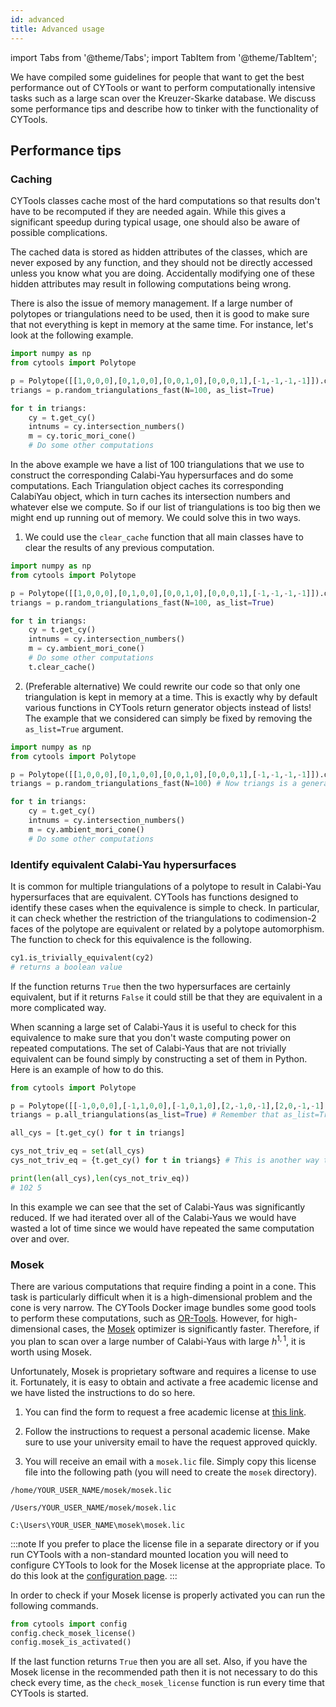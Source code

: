 ```yaml
---
id: advanced
title: Advanced usage
---
```


import Tabs from '@theme/Tabs';
import TabItem from '@theme/TabItem';

We have compiled some guidelines for people that want to get the best performance out of CYTools or want to perform computationally intensive tasks such as a large scan over the Kreuzer-Skarke database. We discuss some performance tips and describe how to tinker with the functionality of CYTools.

## Performance tips

### Caching

CYTools classes cache most of the hard computations so that results don't have to be recomputed if they are needed again. While this gives a significant speedup during typical usage, one should also be aware of possible complications.

The cached data is stored as hidden attributes of the classes, which are never exposed by any function, and they should not be directly accessed unless you know what you are doing. Accidentally modifying one of these hidden attributes may result in following computations being wrong.

There is also the issue of memory management. If a large number of polytopes or triangulations need to be used, then it is good to make sure that not everything is kept in memory at the same time. For instance, let's look at the following example.

```python
import numpy as np
from cytools import Polytope

p = Polytope([[1,0,0,0],[0,1,0,0],[0,0,1,0],[0,0,0,1],[-1,-1,-1,-1]]).dual()
triangs = p.random_triangulations_fast(N=100, as_list=True)

for t in triangs:
    cy = t.get_cy()
    intnums = cy.intersection_numbers()
    m = cy.toric_mori_cone()
    # Do some other computations
```

In the above example we have a list of 100 triangulations that we use to construct the corresponding Calabi-Yau hypersurfaces and do some computations. Each Triangulation object caches its corresponding CalabiYau object, which in turn caches its intersection numbers and whatever else we compute. So if our list of triangulations is too big then we might end up running out of memory. We could solve this in two ways.

1. We could use the ```clear_cache``` function that all main classes have to clear the results of any previous computation.
``` python {12}
import numpy as np
from cytools import Polytope

p = Polytope([[1,0,0,0],[0,1,0,0],[0,0,1,0],[0,0,0,1],[-1,-1,-1,-1]]).dual()
triangs = p.random_triangulations_fast(N=100, as_list=True)

for t in triangs:
    cy = t.get_cy()
    intnums = cy.intersection_numbers()
    m = cy.ambient_mori_cone()
    # Do some other computations
    t.clear_cache()
```

2. (Preferable alternative) We could rewrite our code so that only one triangulation is kept in memory at a time. This is exactly why by default various functions in CYTools return generator objects instead of lists! The example that we considered can simply be fixed by removing the `as_list=True` argument.
``` python {5}
import numpy as np
from cytools import Polytope

p = Polytope([[1,0,0,0],[0,1,0,0],[0,0,1,0],[0,0,0,1],[-1,-1,-1,-1]]).dual()
triangs = p.random_triangulations_fast(N=100) # Now triangs is a generator instead of a list

for t in triangs:
    cy = t.get_cy()
    intnums = cy.intersection_numbers()
    m = cy.ambient_mori_cone()
    # Do some other computations
```

### Identify equivalent Calabi-Yau hypersurfaces

It is common for multiple triangulations of a polytope to result in Calabi-Yau hypersurfaces that are equivalent. CYTools has functions designed to identify these cases when the equivalence is simple to check. In particular, it can check whether the restriction of the triangulations to codimension-2 faces of the polytope are equivalent or related by a polytope automorphism. The function to check for this equivalence is the following.
```python
cy1.is_trivially_equivalent(cy2)
# returns a boolean value
```
If the function returns `True` then the two hypersurfaces are certainly equivalent, but if it returns `False` it could still be that they are equivalent in a more complicated way.

When scanning a large set of Calabi-Yaus it is useful to check for this equivalence to make sure that you don't waste computing power on repeated computations. The set of Calabi-Yaus that are not trivially equivalent can be found simply by constructing a set of them in Python. Here is an example of how to do this.
```python {8,9}
from cytools import Polytope

p = Polytope([[-1,0,0,0],[-1,1,0,0],[-1,0,1,0],[2,-1,0,-1],[2,0,-1,-1],[2,-1,-1,-1],[-1,0,0,1],[-1,1,0,1],[-1,0,1,1]])
triangs = p.all_triangulations(as_list=True) # Remember that as_list=True is not always a good idea, but it is convenient for this example

all_cys = [t.get_cy() for t in triangs]

cys_not_triv_eq = set(all_cys)
cys_not_triv_eq = {t.get_cy() for t in triangs} # This is another way to construct the set

print(len(all_cys),len(cys_not_triv_eq))
# 102 5
```

In this example we can see that the set of Calabi-Yaus was significantly reduced. If we had iterated over all of the Calabi-Yaus we would have wasted a lot of time since we would have repeated the same computation over and over.

### Mosek

There are various computations that require finding a point in a cone. This task is particularly difficult when it is a high-dimensional problem and the cone is very narrow. The CYTools Docker image bundles some good tools to perform these computations, such as [OR-Tools](https://developers.google.com/optimization). However, for high-dimensional cases, the [Mosek](https://www.mosek.com/) optimizer is significantly faster. Therefore, if you plan to scan over a large number of Calabi-Yaus with large $h^{1,1}$, it is worth using Mosek.

Unfortunately, Mosek is proprietary software and requires a license to use it. Fortunately, it is easy to obtain and activate a free academic license and we have listed the instructions to do so here.

1. You can find the form to request a free academic license at [this link](https://www.mosek.com/products/academic-licenses/).

2. Follow the instructions to request a personal academic license. Make sure to use your university email to have the request approved quickly.

3. You will receive an email with a `mosek.lic` file. Simply copy this license file into the following path (you will need to create the `mosek` directory).

<Tabs>
<TabItem value="linux" label="Linux" default>

```
/home/YOUR_USER_NAME/mosek/mosek.lic
```

</TabItem>
<TabItem value="macos" label="macOS">

```
/Users/YOUR_USER_NAME/mosek/mosek.lic
```

</TabItem>
<TabItem value="windows" label="Windows">

```
C:\Users\YOUR_USER_NAME\mosek\mosek.lic
```

</TabItem>
</Tabs>

:::note
If you prefer to place the license file in a separate directory or if you run CYTools with a non-standard mounted location you will need to configure CYTools to look for the Mosek license at the appropriate place. To do this look at the [configuration page](../documentation/config.md).
:::

In order to check if your Mosek license is properly activated you can run the following commands.

```python
from cytools import config
config.check_mosek_license()
config.mosek_is_activated()
```
If the last function returns `True` then you are all set. Also, if you have the Mosek license in the recommended path then it is not necessary to do this check every time, as the `check_mosek_license` function is run every time that CYTools is started.
